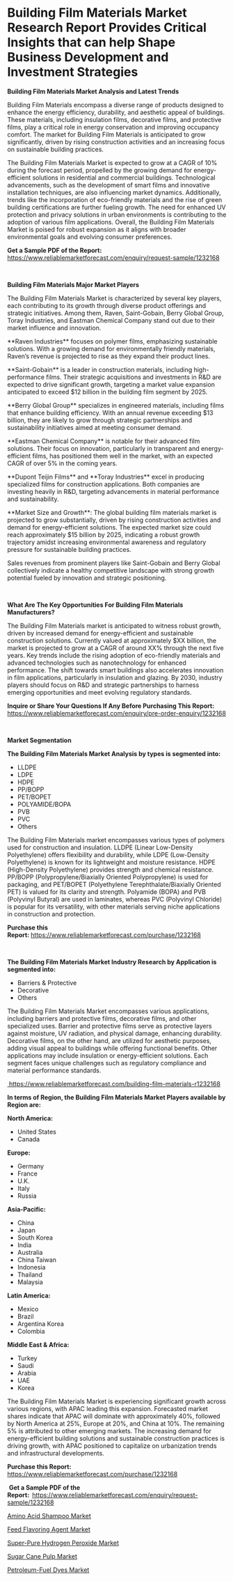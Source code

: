 <p><h1>Building Film Materials Market Research Report Provides Critical Insights that can help Shape Business Development and Investment Strategies</h1></p><p><strong>Building Film Materials Market Analysis and Latest Trends</strong></p>
<p><p>Building Film Materials encompass a diverse range of products designed to enhance the energy efficiency, durability, and aesthetic appeal of buildings. These materials, including insulation films, decorative films, and protective films, play a critical role in energy conservation and improving occupancy comfort. The market for Building Film Materials is anticipated to grow significantly, driven by rising construction activities and an increasing focus on sustainable building practices.</p><p>The Building Film Materials Market is expected to grow at a CAGR of 10% during the forecast period, propelled by the growing demand for energy-efficient solutions in residential and commercial buildings. Technological advancements, such as the development of smart films and innovative installation techniques, are also influencing market dynamics. Additionally, trends like the incorporation of eco-friendly materials and the rise of green building certifications are further fueling growth. The need for enhanced UV protection and privacy solutions in urban environments is contributing to the adoption of various film applications. Overall, the Building Film Materials Market is poised for robust expansion as it aligns with broader environmental goals and evolving consumer preferences.</p></p>
<p><strong>Get a Sample PDF of the Report:&nbsp;</strong> <a href="https://www.reliablemarketforecast.com/enquiry/request-sample/1232168?utm_campaign=2015&utm_medium=2&utm_source=Github&utm_content=ia&utm_term=02022025&utm_id=building-film-materials">https://www.reliablemarketforecast.com/enquiry/request-sample/1232168</a></p>
<p>&nbsp;</p>
<p><strong>Building Film Materials Major Market Players</strong></p>
<p><p>The Building Film Materials Market is characterized by several key players, each contributing to its growth through diverse product offerings and strategic initiatives. Among them, Raven, Saint-Gobain, Berry Global Group, Toray Industries, and Eastman Chemical Company stand out due to their market influence and innovation.</p><p>**Raven Industries** focuses on polymer films, emphasizing sustainable solutions. With a growing demand for environmentally friendly materials, Raven’s revenue is projected to rise as they expand their product lines.</p><p>**Saint-Gobain** is a leader in construction materials, including high-performance films. Their strategic acquisitions and investments in R&D are expected to drive significant growth, targeting a market value expansion anticipated to exceed $12 billion in the building film segment by 2025.</p><p>**Berry Global Group** specializes in engineered materials, including films that enhance building efficiency. With an annual revenue exceeding $13 billion, they are likely to grow through strategic partnerships and sustainability initiatives aimed at meeting consumer demand.</p><p>**Eastman Chemical Company** is notable for their advanced film solutions. Their focus on innovation, particularly in transparent and energy-efficient films, has positioned them well in the market, with an expected CAGR of over 5% in the coming years.</p><p>**Dupont Teijin Films** and **Toray Industries** excel in producing specialized films for construction applications. Both companies are investing heavily in R&D, targeting advancements in material performance and sustainability.</p><p>**Market Size and Growth**: The global building film materials market is projected to grow substantially, driven by rising construction activities and demand for energy-efficient solutions. The expected market size could reach approximately $15 billion by 2025, indicating a robust growth trajectory amidst increasing environmental awareness and regulatory pressure for sustainable building practices. </p><p>Sales revenues from prominent players like Saint-Gobain and Berry Global collectively indicate a healthy competitive landscape with strong growth potential fueled by innovation and strategic positioning.</p></p>
<p>&nbsp;</p>
<p><strong>What Are The Key Opportunities For Building Film Materials Manufacturers?</strong></p>
<p><p>The Building Film Materials market is anticipated to witness robust growth, driven by increased demand for energy-efficient and sustainable construction solutions. Currently valued at approximately $XX billion, the market is projected to grow at a CAGR of around XX% through the next five years. Key trends include the rising adoption of eco-friendly materials and advanced technologies such as nanotechnology for enhanced performance. The shift towards smart buildings also accelerates innovation in film applications, particularly in insulation and glazing. By 2030, industry players should focus on R&D and strategic partnerships to harness emerging opportunities and meet evolving regulatory standards.</p></p>
<p><strong>Inquire or Share Your Questions If Any Before Purchasing This Report:</strong> <a href="https://www.reliablemarketforecast.com/enquiry/pre-order-enquiry/1232168?utm_campaign=2015&utm_medium=2&utm_source=Github&utm_content=ia&utm_term=02022025&utm_id=building-film-materials">https://www.reliablemarketforecast.com/enquiry/pre-order-enquiry/1232168</a></p>
<p>&nbsp;</p>
<p><strong>Market Segmentation</strong></p>
<p><strong>The Building Film Materials Market Analysis by types is segmented into:</strong></p>
<p><ul><li>LLDPE</li><li>LDPE</li><li>HDPE</li><li>PP/BOPP</li><li>PET/BOPET</li><li>POLYAMIDE/BOPA</li><li>PVB</li><li>PVC</li><li>Others</li></ul></p>
<p><p>The Building Film Materials market encompasses various types of polymers used for construction and insulation. LLDPE (Linear Low-Density Polyethylene) offers flexibility and durability, while LDPE (Low-Density Polyethylene) is known for its lightweight and moisture resistance. HDPE (High-Density Polyethylene) provides strength and chemical resistance. PP/BOPP (Polypropylene/Biaxially Oriented Polypropylene) is used for packaging, and PET/BOPET (Polyethylene Terephthalate/Biaxially Oriented PET) is valued for its clarity and strength. Polyamide (BOPA) and PVB (Polyvinyl Butyral) are used in laminates, whereas PVC (Polyvinyl Chloride) is popular for its versatility, with other materials serving niche applications in construction and protection.</p></p>
<p><strong>Purchase this Report:&nbsp;</strong><a href="https://www.reliablemarketforecast.com/purchase/1232168?utm_campaign=2015&utm_medium=2&utm_source=Github&utm_content=ia&utm_term=02022025&utm_id=building-film-materials">https://www.reliablemarketforecast.com/purchase/1232168</a></p>
<p>&nbsp;</p>
<p><strong>The Building Film Materials Market Industry Research by Application is segmented into:</strong></p>
<p><ul><li>Barriers & Protective</li><li>Decorative</li><li>Others</li></ul></p>
<p><p>The Building Film Materials Market encompasses various applications, including barriers and protective films, decorative films, and other specialized uses. Barrier and protective films serve as protective layers against moisture, UV radiation, and physical damage, enhancing durability. Decorative films, on the other hand, are utilized for aesthetic purposes, adding visual appeal to buildings while offering functional benefits. Other applications may include insulation or energy-efficient solutions. Each segment faces unique challenges such as regulatory compliance and material performance standards.</p></p>
<p><a href="https://www.reliablemarketforecast.com/building-film-materials-r1232168?utm_campaign=2015&utm_medium=2&utm_source=Github&utm_content=ia&utm_term=02022025&utm_id=building-film-materials">&nbsp;https://www.reliablemarketforecast.com/building-film-materials-r1232168</a></p>
<p><strong>In terms of Region, the Building Film Materials Market Players available by Region are:</strong></p>
<p>
    <p> <strong> North America: </strong>
        <ul>
            <li>United States</li>
            <li>Canada</li>
        </ul>
        </p> 
    <p> <strong> Europe: </strong>
        <ul>
            <li>Germany</li>
            <li>France</li>
            <li>U.K.</li>
            <li>Italy</li>
            <li>Russia</li>
        </ul>
        </p> 
    <p> <strong> Asia-Pacific: </strong>
        <ul>
            <li>China</li>
            <li>Japan</li>
            <li>South Korea</li>
            <li>India</li>
            <li>Australia</li>
            <li>China Taiwan</li>
            <li>Indonesia</li>
            <li>Thailand</li>
            <li>Malaysia</li>
        </ul>
        </p> 
    <p> <strong> Latin America: </strong>
        <ul>
            <li>Mexico</li>
            <li>Brazil</li>
            <li>Argentina Korea</li>
            <li>Colombia</li>
        </ul>
        </p> 
    <p> <strong> Middle East & Africa: </strong>
        <ul>
            <li>Turkey</li>
            <li>Saudi</li>
            <li>Arabia</li>
            <li>UAE</li>
            <li>Korea</li>
        </ul>
    </p>
    </p>
<p><p>The Building Film Materials Market is experiencing significant growth across various regions, with APAC leading this expansion. Forecasted market shares indicate that APAC will dominate with approximately 40%, followed by North America at 25%, Europe at 20%, and China at 10%. The remaining 5% is attributed to other emerging markets. The increasing demand for energy-efficient building solutions and sustainable construction practices is driving growth, with APAC positioned to capitalize on urbanization trends and infrastructural developments.</p></p>
<p><strong>Purchase this Report: </strong><a href="https://www.reliablemarketforecast.com/purchase/1232168?utm_campaign=2015&utm_medium=2&utm_source=Github&utm_content=ia&utm_term=02022025&utm_id=building-film-materials">https://www.reliablemarketforecast.com/purchase/1232168</a></p>
<p>&nbsp;<strong>Get a Sample PDF of the Report:&nbsp;&nbsp;</strong><a href="https://www.reliablemarketforecast.com/enquiry/request-sample/1232168?utm_campaign=2015&utm_medium=2&utm_source=Github&utm_content=ia&utm_term=02022025&utm_id=building-film-materials">https://www.reliablemarketforecast.com/enquiry/request-sample/1232168</a></p>
<p><strong></strong></p>
<p><p><a href="https://www.linkedin.com/pulse/global-amino-acid-shampoo-market-set-expansion-projected-146-ggcre?utm_campaign=2015&utm_medium=2&utm_source=Github&utm_content=ia&utm_term=02022025&utm_id=building-film-materials">Amino Acid Shampoo Market</a></p><p><a href="https://github.com/zanoligarav/Market-Research-Report-List-1/blob/main/feed-flavoring-agent-market.md?utm_campaign=2015&utm_medium=2&utm_source=Github&utm_content=ia&utm_term=02022025&utm_id=building-film-materials">Feed Flavoring Agent Market</a></p><p><a href="https://www.linkedin.com/pulse/super-pure-hydrogen-peroxide-market-report-size-revenue-vjnie?utm_campaign=2015&utm_medium=2&utm_source=Github&utm_content=ia&utm_term=02022025&utm_id=building-film-materials">Super-Pure Hydrogen Peroxide Market</a></p><p><a href="https://www.linkedin.com/pulse/strategic-analysis-sugar-cane-pulp-market-forecast-wx53e?utm_campaign=2015&utm_medium=2&utm_source=Github&utm_content=ia&utm_term=02022025&utm_id=building-film-materials">Sugar Cane Pulp Market</a></p><p><a href="https://github.com/haaszgettre6/Market-Research-Report-List-1/blob/main/petroleum-fuel-dyes-market.md?utm_campaign=2015&utm_medium=2&utm_source=Github&utm_content=ia&utm_term=02022025&utm_id=building-film-materials">Petroleum-Fuel Dyes Market</a></p></p>